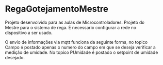 # RegaGotejamentoMestre
Projeto desenvolvido para as aulas de Microcontroladores.
Projeto do Mestre para o sistema de rega. É necessario configurar a rede no dispositivo a ser usado.

O envio de informações via mqtt funciona da seguinte forma, no topico Campo é postado apenas o numero do campo em que se deseja verificar a medição de umidade. No topico PUmidade é postado o setpoint de umidade desejado.
